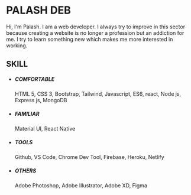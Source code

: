 <h1>PALASH DEB</h1>
<p>Hi, I'm Palash. I am a web developer. I
always try to improve in this sector
because creating a website is no longer a
profession but an addiction for me. I try
to learn something new which makes me
more interested in working.</p>

<h2>SKILL</h2>
<ul>
	<li><h5>COMFORTABLE</h5></li>
	<p>HTML 5, CSS 3, Bootstrap,
	Tailwind, Javascript, ES6, react,
	Node js, Express js, MongoDB</p>
	
  <li><h5>FAMILIAR</h5></li>
	<p>Material UI, React Native</p>
  
  	
  <li><h5>TOOLS</h5></li>
	<p>Github, VS Code, Chrome Dev Tool,
	Firebase, Heroku, Netlify</p>
  
  	
  <li><h5>OTHERS</h5></li>
	<p>Adobe Photoshop, Adobe
  Illustrator, Adobe XD, Figma</p>
  
</ul>
